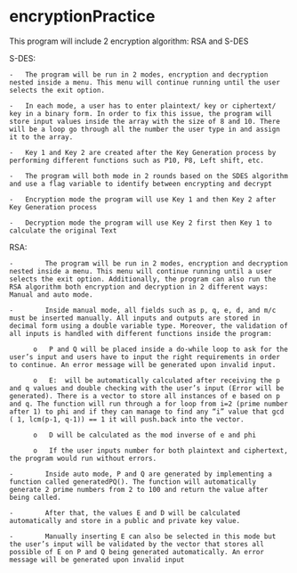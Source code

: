 # encryptionPractice
This program will include 2 encryption algorithm: RSA and S-DES

  S-DES:
  
    -	The program will be run in 2 modes, encryption and decryption nested inside a menu. This menu will continue running until the user selects the exit option. 
    
    -	In each mode, a user has to enter plaintext/ key or ciphertext/ key in a binary form. In order to fix this issue, the program will store input values inside the array with the size of 8 and 10. There will be a loop go through all the number the user type in and assign it to the array.
    
    -	Key 1 and Key 2 are created after the Key Generation process by performing different functions such as P10, P8, Left shift, etc.
    
    -	The program will both mode in 2 rounds based on the SDES algorithm and use a flag variable to identify between encrypting and decrypt
    
    -	Encryption mode the program will use Key 1 and then Key 2 after Key Generation process
    
    -	Decryption mode the program will use Key 2 first then Key 1 to calculate the original Text
  
  RSA:
  
    -        The program will be run in 2 modes, encryption and decryption nested inside a menu. This menu will continue running until a user selects the exit option. Additionally, the program can also run the RSA algorithm both encryption and decryption in 2 different ways: Manual and auto mode.
    
    -        Inside manual mode, all fields such as p, q, e, d, and m/c must be inserted manually. All inputs and outputs are stored in decimal form using a double variable type. Moreover, the validation of all inputs is handled with different functions inside the program:
    
          o   P and Q will be placed inside a do-while loop to ask for the user’s input and users have to input the right requirements in order to continue. An error message will be generated upon invalid input.
          
          o   E:  will be automatically calculated after receiving the p and q values and double checking with the user’s input (Error will be generated). There is a vector to store all instances of e based on p and q. The function will run through a for loop from i=2 (prime number after 1) to phi and if they can manage to find any “i” value that gcd ( 1, lcm(p-1, q-1)) == 1 it will push.back into the vector.
          
          o   D will be calculated as the mod inverse of e and phi
          
          o   If the user inputs number for both plaintext and ciphertext, the program would run without errors. 
          
    -        Inside auto mode, P and Q are generated by implementing a function called generatedPQ(). The function will automatically generate 2 prime numbers from 2 to 100 and return the value after being called.
    
    -        After that, the values E and D will be calculated automatically and store in a public and private key value.
    
    -        Manually inserting E can also be selected in this mode but the user’s input will be validated by the vector that stores all possible of E on P and Q being generated automatically. An error message will be generated upon invalid input
    

